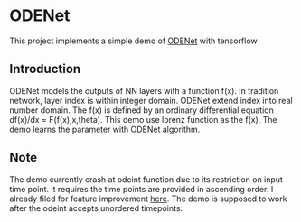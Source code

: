 # ODENet
This project implements a simple demo of [ODENet](https://arxiv.org/abs/1806.07366) with tensorflow

## Introduction
ODENet models the outputs of NN layers with a function f(x). In tradition network, layer index is within integer domain. ODENet extend index into real number domain. The f(x) is defined by an ordinary differential equation df(x)/dx = F(f(x),x,theta). This demo use lorenz function as the f(x). The demo learns the parameter with ODENet algorithm.

## Note
The demo currently crash at odeint function due to its restriction on input time point. it requires the time points are provided in ascending order. I already filed for feature improvement [here](https://github.com/tensorflow/tensorflow/issues/24823). The demo is supposed to work after the odeint accepts unordered timepoints.

